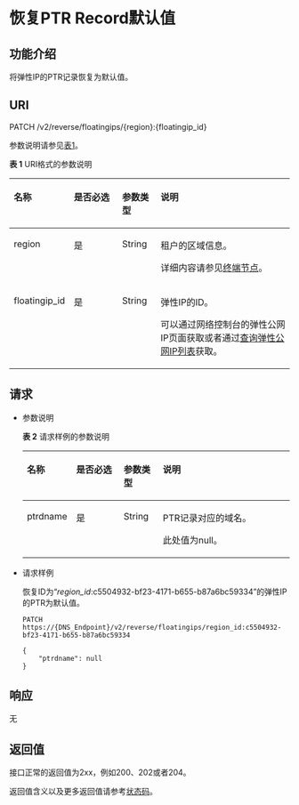 # 恢复PTR Record默认值<a name="zh-cn_topic_0042318616"></a>

## 功能介绍<a name="section8391370"></a>

将弹性IP的PTR记录恢复为默认值。

## URI<a name="section8413469"></a>

PATCH /v2/reverse/floatingips/\{region\}:\{floatingip\_id\}

参数说明请参见[表1](#table48883615)。

**表 1**  URI格式的参数说明

<a name="table48883615"></a>
<table><thead align="left"><tr id="rf5eb1b4b32f8403bb0acf9d017b51ee5"><th class="cellrowborder" valign="top" width="18.11%" id="mcps1.2.5.1.1"><p id="a3c7e1e08fe294e3e82e1797588253df5"><a name="a3c7e1e08fe294e3e82e1797588253df5"></a><a name="a3c7e1e08fe294e3e82e1797588253df5"></a>名称</p>
</th>
<th class="cellrowborder" valign="top" width="17.91%" id="mcps1.2.5.1.2"><p id="adc5414917a3c400cb8857a02b29eb94d"><a name="adc5414917a3c400cb8857a02b29eb94d"></a><a name="adc5414917a3c400cb8857a02b29eb94d"></a>是否必选</p>
</th>
<th class="cellrowborder" valign="top" width="13.83%" id="mcps1.2.5.1.3"><p id="a9ce61a6198d44964bdc496d82601e141"><a name="a9ce61a6198d44964bdc496d82601e141"></a><a name="a9ce61a6198d44964bdc496d82601e141"></a>参数类型</p>
</th>
<th class="cellrowborder" valign="top" width="50.14999999999999%" id="mcps1.2.5.1.4"><p id="zh-cn_topic_0042318613_p517246718149"><a name="zh-cn_topic_0042318613_p517246718149"></a><a name="zh-cn_topic_0042318613_p517246718149"></a>说明</p>
</th>
</tr>
</thead>
<tbody><tr id="rfa1eb070d71448a9b2fbaa5917068657"><td class="cellrowborder" valign="top" width="18.11%" headers="mcps1.2.5.1.1 "><p id="ae661ce94166a4825a0aad48ed9e3a0e3"><a name="ae661ce94166a4825a0aad48ed9e3a0e3"></a><a name="ae661ce94166a4825a0aad48ed9e3a0e3"></a>region</p>
</td>
<td class="cellrowborder" valign="top" width="17.91%" headers="mcps1.2.5.1.2 "><p id="ac4b80f38e0ef4382be487f39931804d3"><a name="ac4b80f38e0ef4382be487f39931804d3"></a><a name="ac4b80f38e0ef4382be487f39931804d3"></a>是</p>
</td>
<td class="cellrowborder" valign="top" width="13.83%" headers="mcps1.2.5.1.3 "><p id="a0a1bf1099829467e967689705fc84fe5"><a name="a0a1bf1099829467e967689705fc84fe5"></a><a name="a0a1bf1099829467e967689705fc84fe5"></a>String</p>
</td>
<td class="cellrowborder" valign="top" width="50.14999999999999%" headers="mcps1.2.5.1.4 "><p id="a939d47bc868d44c290326fb1df4c5e00"><a name="a939d47bc868d44c290326fb1df4c5e00"></a><a name="a939d47bc868d44c290326fb1df4c5e00"></a>租户的区域信息。</p>
<p id="p5433349018149"><a name="p5433349018149"></a><a name="p5433349018149"></a>详细内容请参见<a href="终端节点.md">终端节点</a>。</p>
</td>
</tr>
<tr id="r0588e91c222b4483b97fe5b2e56f79bb"><td class="cellrowborder" valign="top" width="18.11%" headers="mcps1.2.5.1.1 "><p id="ac3563e9e05cc422ab54a9d288aa5810c"><a name="ac3563e9e05cc422ab54a9d288aa5810c"></a><a name="ac3563e9e05cc422ab54a9d288aa5810c"></a>floatingip_id</p>
</td>
<td class="cellrowborder" valign="top" width="17.91%" headers="mcps1.2.5.1.2 "><p id="af475fd33d3fc4310b7f5a1f14e1fa9c9"><a name="af475fd33d3fc4310b7f5a1f14e1fa9c9"></a><a name="af475fd33d3fc4310b7f5a1f14e1fa9c9"></a>是</p>
</td>
<td class="cellrowborder" valign="top" width="13.83%" headers="mcps1.2.5.1.3 "><p id="a2fe0b089a6a14db1a241b4d93dc9fd5a"><a name="a2fe0b089a6a14db1a241b4d93dc9fd5a"></a><a name="a2fe0b089a6a14db1a241b4d93dc9fd5a"></a>String</p>
</td>
<td class="cellrowborder" valign="top" width="50.14999999999999%" headers="mcps1.2.5.1.4 "><p id="ad2fce4accef8431b86dcaca0bd572a60"><a name="ad2fce4accef8431b86dcaca0bd572a60"></a><a name="ad2fce4accef8431b86dcaca0bd572a60"></a>弹性IP的ID。</p>
<p id="p5553155134916"><a name="p5553155134916"></a><a name="p5553155134916"></a>可以通过网络控制台的弹性公网IP页面获取或者通过<a href="https://support.huaweicloud.com/api-vpc/zh-cn_topic_0020090598.html" target="_blank" rel="noopener noreferrer">查询弹性公网IP列表</a>获取。</p>
</td>
</tr>
</tbody>
</table>

## 请求<a name="section8612359"></a>

-   参数说明

    **表 2**  请求样例的参数说明

    <a name="table239794161830"></a>
    <table><thead align="left"><tr id="row654560711830"><th class="cellrowborder" valign="top" width="17.008299170082992%" id="mcps1.2.5.1.1"><p id="p3415211830"><a name="p3415211830"></a><a name="p3415211830"></a>名称</p>
    </th>
    <th class="cellrowborder" valign="top" width="18.098190180981902%" id="mcps1.2.5.1.2"><p id="p276632601830"><a name="p276632601830"></a><a name="p276632601830"></a>是否必选</p>
    </th>
    <th class="cellrowborder" valign="top" width="14.72852714728527%" id="mcps1.2.5.1.3"><p id="p261316001830"><a name="p261316001830"></a><a name="p261316001830"></a>参数类型</p>
    </th>
    <th class="cellrowborder" valign="top" width="50.16498350164984%" id="mcps1.2.5.1.4"><p id="p362848191830"><a name="p362848191830"></a><a name="p362848191830"></a>说明</p>
    </th>
    </tr>
    </thead>
    <tbody><tr id="row533892641830"><td class="cellrowborder" valign="top" width="17.008299170082992%" headers="mcps1.2.5.1.1 "><p id="p295631171830"><a name="p295631171830"></a><a name="p295631171830"></a>ptrdname</p>
    </td>
    <td class="cellrowborder" valign="top" width="18.098190180981902%" headers="mcps1.2.5.1.2 "><p id="p458022581830"><a name="p458022581830"></a><a name="p458022581830"></a>是</p>
    </td>
    <td class="cellrowborder" valign="top" width="14.72852714728527%" headers="mcps1.2.5.1.3 "><p id="p189954321830"><a name="p189954321830"></a><a name="p189954321830"></a>String</p>
    </td>
    <td class="cellrowborder" valign="top" width="50.16498350164984%" headers="mcps1.2.5.1.4 "><p id="p26704373161818"><a name="p26704373161818"></a><a name="p26704373161818"></a>PTR记录对应的域名。</p>
    <p id="p622350301830"><a name="p622350301830"></a><a name="p622350301830"></a>此处值为null。</p>
    </td>
    </tr>
    </tbody>
    </table>

-   请求样例

    恢复ID为“_region\_id_:c5504932-bf23-4171-b655-b87a6bc59334”的弹性IP的PTR为默认值。

    ```
    PATCH https://{DNS_Endpoint}/v2/reverse/floatingips/region_id:c5504932-bf23-4171-b655-b87a6bc59334
    ```

    ```
    {
        "ptrdname": null
    }
    ```


## 响应<a name="section10402369"></a>

无

## 返回值<a name="section9249181042119"></a>

接口正常的返回值为2xx，例如200、202或者204。

返回值含义以及更多返回值请参考[状态码](状态码.md)。

